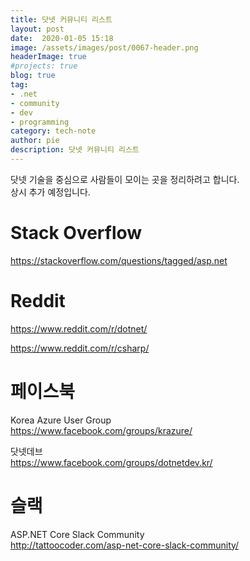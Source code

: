 ```yaml
---
title: 닷넷 커뮤니티 리스트
layout: post
date:  2020-01-05 15:18
image: /assets/images/post/0067-header.png
headerImage: true
#projects: true
blog: true
tag:
- .net
- community
- dev
- programming
category: tech-note
author: pie
description: 닷넷 커뮤니티 리스트
---
```


닷넷 기술을 중심으로 사람들이 모이는 곳을 정리하려고 합니다.<br>
상시 추가 예정입니다.

# Stack Overflow
https://stackoverflow.com/questions/tagged/asp.net

# Reddit

https://www.reddit.com/r/dotnet/

https://www.reddit.com/r/csharp/

# 페이스북

Korea Azure User Group<br>
https://www.facebook.com/groups/krazure/

닷넷데브<br>
https://www.facebook.com/groups/dotnetdev.kr/

# 슬랙

ASP.NET Core Slack Community<br>
http://tattoocoder.com/asp-net-core-slack-community/
